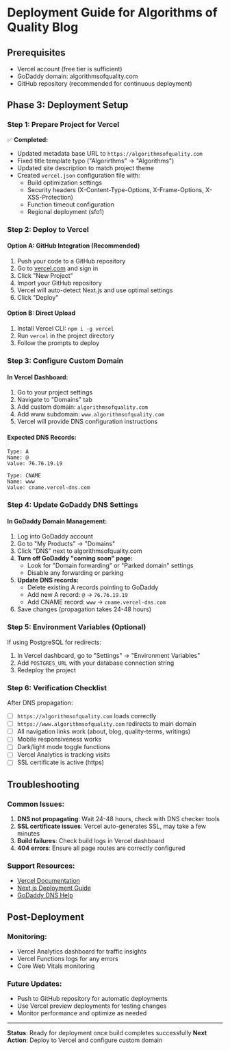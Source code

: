 # Deployment Guide for Algorithms of Quality Blog

## Prerequisites
- Vercel account (free tier is sufficient)
- GoDaddy domain: algorithmsofquality.com
- GitHub repository (recommended for continuous deployment)

## Phase 3: Deployment Setup

### Step 1: Prepare Project for Vercel
✅ **Completed:**
- Updated metadata base URL to `https://algorithmsofquality.com`
- Fixed title template typo ("Algorirthms" → "Algorithms")
- Updated site description to match project theme
- Created `vercel.json` configuration file with:
  - Build optimization settings
  - Security headers (X-Content-Type-Options, X-Frame-Options, X-XSS-Protection)
  - Function timeout configuration
  - Regional deployment (sfo1)

### Step 2: Deploy to Vercel

#### Option A: GitHub Integration (Recommended)
1. Push your code to a GitHub repository
2. Go to [vercel.com](https://vercel.com) and sign in
3. Click "New Project"
4. Import your GitHub repository
5. Vercel will auto-detect Next.js and use optimal settings
6. Click "Deploy"

#### Option B: Direct Upload
1. Install Vercel CLI: `npm i -g vercel`
2. Run `vercel` in the project directory
3. Follow the prompts to deploy

### Step 3: Configure Custom Domain

#### In Vercel Dashboard:
1. Go to your project settings
2. Navigate to "Domains" tab
3. Add custom domain: `algorithmsofquality.com`
4. Add www subdomain: `www.algorithmsofquality.com`
5. Vercel will provide DNS configuration instructions

#### Expected DNS Records:
```
Type: A
Name: @
Value: 76.76.19.19

Type: CNAME  
Name: www
Value: cname.vercel-dns.com
```

### Step 4: Update GoDaddy DNS Settings

#### In GoDaddy Domain Management:
1. Log into GoDaddy account
2. Go to "My Products" → "Domains"
3. Click "DNS" next to algorithmsofquality.com
4. **Turn off GoDaddy "coming soon" page:**
   - Look for "Domain forwarding" or "Parked domain" settings
   - Disable any forwarding or parking
5. **Update DNS records:**
   - Delete existing A records pointing to GoDaddy
   - Add new A record: `@` → `76.76.19.19`
   - Add CNAME record: `www` → `cname.vercel-dns.com`
6. Save changes (propagation takes 24-48 hours)

### Step 5: Environment Variables (Optional)

If using PostgreSQL for redirects:
1. In Vercel dashboard, go to "Settings" → "Environment Variables"
2. Add `POSTGRES_URL` with your database connection string
3. Redeploy the project

### Step 6: Verification Checklist

After DNS propagation:
- [ ] `https://algorithmsofquality.com` loads correctly
- [ ] `https://www.algorithmsofquality.com` redirects to main domain
- [ ] All navigation links work (about, blog, quality-terms, writings)
- [ ] Mobile responsiveness works
- [ ] Dark/light mode toggle functions
- [ ] Vercel Analytics is tracking visits
- [ ] SSL certificate is active (https)

## Troubleshooting

### Common Issues:
1. **DNS not propagating**: Wait 24-48 hours, check with DNS checker tools
2. **SSL certificate issues**: Vercel auto-generates SSL, may take a few minutes
3. **Build failures**: Check build logs in Vercel dashboard
4. **404 errors**: Ensure all page routes are correctly configured

### Support Resources:
- [Vercel Documentation](https://vercel.com/docs)
- [Next.js Deployment Guide](https://nextjs.org/docs/deployment)
- [GoDaddy DNS Help](https://www.godaddy.com/help/manage-dns-680)

## Post-Deployment

### Monitoring:
- Vercel Analytics dashboard for traffic insights
- Vercel Functions logs for any errors
- Core Web Vitals monitoring

### Future Updates:
- Push to GitHub repository for automatic deployments
- Use Vercel preview deployments for testing changes
- Monitor performance and optimize as needed

---

**Status**: Ready for deployment once build completes successfully
**Next Action**: Deploy to Vercel and configure custom domain
